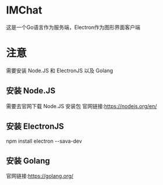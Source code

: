 # IMChat
这是一个Go语言作为服务端，Electron作为图形界面客户端

# 注意
需要安装 Node.JS 和 ElectronJS 以及 Golang

## 安装 Node.JS
需要去官网下载 Node.JS 安装包
官网链接:https://nodejs.org/en/

## 安装 ElectronJS
npm install electron --sava-dev

## 安装 Golang
官网链接:https://golang.org/
